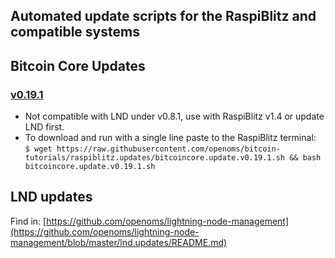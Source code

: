 ## Automated update scripts for the RaspiBlitz and compatible systems

## Bitcoin Core Updates
### [v0.19.1](/raspiblitz.updates/bitcoincore.update.v0.19.1.sh)
* Not compatible with LND under v0.8.1, use with RaspiBlitz v1.4 or update LND first.
* To download and run with a single line paste to the RaspiBlitz terminal:  
`$ wget https://raw.githubusercontent.com/openoms/bitcoin-tutorials/raspiblitz.updates/bitcoincore.update.v0.19.1.sh && bash bitcoincore.update.v0.19.1.sh`

## LND updates

Find in: [https://github.com/openoms/lightning-node-management](https://github.com/openoms/lightning-node-management/blob/master/lnd.updates/README.md)